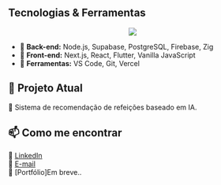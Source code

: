 
## Tecnologias & Ferramentas  
<p align="center">
  <a href="https://skillicons.dev">
    <img src="https://skillicons.dev/icons?i=macos,javascript,git,vscode,nextjs,react,flutter,postgres,firebase,supabase,vercel,zig" />
  </a>
</p>

- 🔹 **Back-end:** Node.js, Supabase, PostgreSQL, Firebase, Zig  
- 🔹 **Front-end:** Next.js, React, Flutter, Vanilla JavaScript  
- 🔹 **Ferramentas:** VS Code, Git, Vercel  

## 📌 Projeto Atual  
🔹 Sistema de recomendação de refeições baseado em IA.  

## 📫 Como me encontrar  
💼 [LinkedIn](https://www.linkedin.com/in/seu-perfil)  
📧 [E-mail](mailto:seu-email@email.com)  
📂 [Portfólio]Em breve..  

